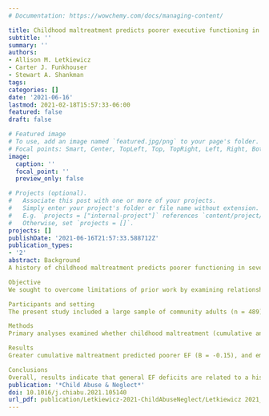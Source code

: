 ```yaml
---
# Documentation: https://wowchemy.com/docs/managing-content/

title: Childhood maltreatment predicts poorer executive functioning in adulthood beyond symptoms of internalizing psychopathology
subtitle: ''
summary: ''
authors:
- Allison M. Letkiewicz
- Carter J. Funkhouser
- Stewart A. Shankman
tags:
categories: []
date: '2021-06-16'
lastmod: 2021-02-18T15:57:33-06:00
featured: false
draft: false

# Featured image
# To use, add an image named `featured.jpg/png` to your page's folder.
# Focal points: Smart, Center, TopLeft, Top, TopRight, Left, Right, BottomLeft, Bottom, BottomRight.
image:
  caption: ''
  focal_point: ''
  preview_only: false

# Projects (optional).
#   Associate this post with one or more of your projects.
#   Simply enter your project's folder or file name without extension.
#   E.g. `projects = ["internal-project"]` references `content/project/deep-learning/index.md`.
#   Otherwise, set `projects = []`.
projects: []
publishDate: '2021-06-16T21:57:33.588712Z'
publication_types:
- '2'
abstract: Background
A history of childhood maltreatment predicts poorer functioning in several domains during childhood, including executive function (EF). While there is also evidence of poorer EF in adults with a history of childhood trauma, results are mixed. Notable limitations of previous research are (a) the use of single indicators of EF, and/or (b) not consistently assessing whether childhood maltreatment predicts poorer EF beyond internalizing psychopathology.

Objective
We sought to overcome limitations of prior work by examining relationships between childhood maltreatment and EF in adulthood by using a latent factor of EF derived from multiple indicators and including psychopathology covariates in our analyses.

Participants and setting
The present study included a large sample of community adults (n = 489) who were oversampled for internalizing psychopathology symptoms.

Methods
Primary analyses examined whether childhood maltreatment (cumulative and subtypes) predicted EF using a latent factor approach and linear mixed effects models. Follow-up analyses assessed the impact of childhood maltreatment on EF beyond internalizing psychopathology symptoms and assessed whether gender moderated relationships between EF and childhood maltreatment.

Results
Greater cumulative maltreatment predicted poorer EF (B = -0.15), and emotional neglect emerged as a unique predictor of EF (B = -0.18). These results remained after controlling for psychopathology symptoms. Gender moderated the relationship between physical abuse and EF, with physical abuse predicting poorer EF among males (B = 0.30), but not females (B = -0.04).

Conclusions
Overall, results indicate that general EF deficits are related to a history of childhood maltreatment, which is not accounted for by internalizing psychopathology symptoms. Potential implications and future directions are discussed.
publication: '*Child Abuse & Neglect*'
doi: 10.1016/j.chiabu.2021.105140
url_pdf: publication/Letkiewicz-2021-ChildAbuseNeglect/Letkiewicz 2021_ChildAbuseNeglect.pdf
---
```

